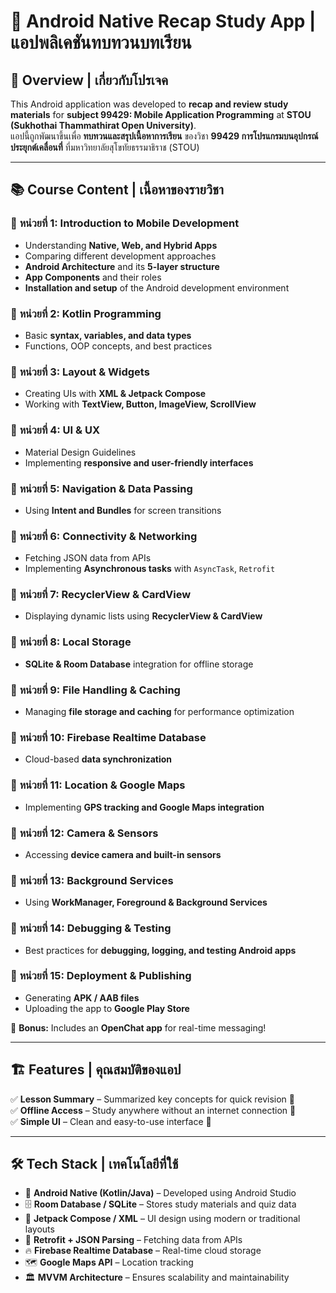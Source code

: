 # 📱 Android Native Recap Study App | แอปพลิเคชันทบทวนบทเรียน  

## 📖 Overview | เกี่ยวกับโปรเจค  
This Android application was developed to **recap and review study materials** for **subject 99429: Mobile Application Programming** at **STOU (Sukhothai Thammathirat Open University)**.  
แอปนี้ถูกพัฒนาขึ้นเพื่อ **ทบทวนและสรุปเนื้อหาการเรียน** ของวิชา **99429 การโปรแกรมบนอุปกรณ์ประยุกต์เคลื่อนที่** ที่มหาวิทยาลัยสุโขทัยธรรมาธิราช (STOU)  

---

## 📚 Course Content | เนื้อหาของรายวิชา  

### 🔹 **หน่วยที่ 1: Introduction to Mobile Development**  
- Understanding **Native, Web, and Hybrid Apps**  
- Comparing different development approaches  
- **Android Architecture** and its **5-layer structure**  
- **App Components** and their roles  
- **Installation and setup** of the Android development environment  

### 🔹 **หน่วยที่ 2: Kotlin Programming**  
- Basic **syntax, variables, and data types**  
- Functions, OOP concepts, and best practices  

### 🔹 **หน่วยที่ 3: Layout & Widgets**  
- Creating UIs with **XML & Jetpack Compose**  
- Working with **TextView, Button, ImageView, ScrollView**  

### 🔹 **หน่วยที่ 4: UI & UX**  
- Material Design Guidelines  
- Implementing **responsive and user-friendly interfaces**  

### 🔹 **หน่วยที่ 5: Navigation & Data Passing**  
- Using **Intent and Bundles** for screen transitions  

### 🔹 **หน่วยที่ 6: Connectivity & Networking**  
- Fetching JSON data from APIs  
- Implementing **Asynchronous tasks** with `AsyncTask`, `Retrofit`  

### 🔹 **หน่วยที่ 7: RecyclerView & CardView**  
- Displaying dynamic lists using **RecyclerView & CardView**  

### 🔹 **หน่วยที่ 8: Local Storage**  
- **SQLite & Room Database** integration for offline storage  

### 🔹 **หน่วยที่ 9: File Handling & Caching**  
- Managing **file storage and caching** for performance optimization  

### 🔹 **หน่วยที่ 10: Firebase Realtime Database**  
- Cloud-based **data synchronization**  

### 🔹 **หน่วยที่ 11: Location & Google Maps**  
- Implementing **GPS tracking and Google Maps integration**  

### 🔹 **หน่วยที่ 12: Camera & Sensors**  
- Accessing **device camera and built-in sensors**  

### 🔹 **หน่วยที่ 13: Background Services**  
- Using **WorkManager, Foreground & Background Services**  

### 🔹 **หน่วยที่ 14: Debugging & Testing**  
- Best practices for **debugging, logging, and testing Android apps**  

### 🔹 **หน่วยที่ 15: Deployment & Publishing**  
- Generating **APK / AAB files**  
- Uploading the app to **Google Play Store**  

🎉 **Bonus:** Includes an **OpenChat app** for real-time messaging!  

---

## 🏗️ Features | คุณสมบัติของแอป  
✅ **Lesson Summary** – Summarized key concepts for quick revision 📖  
✅ **Offline Access** – Study anywhere without an internet connection 🚀  
✅ **Simple UI** – Clean and easy-to-use interface 🎨  

---

## 🛠️ Tech Stack | เทคโนโลยีที่ใช้  
- 🤖 **Android Native (Kotlin/Java)** – Developed using Android Studio  
- 🗄️ **Room Database / SQLite** – Stores study materials and quiz data  
- 🌙 **Jetpack Compose / XML** – UI design using modern or traditional layouts  
- 📡 **Retrofit + JSON Parsing** – Fetching data from APIs  
- 🔥 **Firebase Realtime Database** – Real-time cloud storage  
- 🗺️ **Google Maps API** – Location tracking  
- 🏛 **MVVM Architecture** – Ensures scalability and maintainability  
